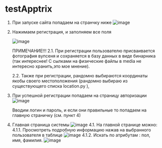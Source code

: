# testApptrix
1. При запуске сайта попадаем на странчку ниже
  ![image](https://github.com/Artem-bobunov/testApptrix/assets/38436717/dfd39377-1f66-4cfe-bf4e-729f9731066a)


2. Нажимаем регистрация, и заполняем все поля


    ![image](https://github.com/Artem-bobunov/testApptrix/assets/38436717/37e22bf6-006b-40d5-9647-d0b8c0eecdad)


   ПРИМЕЧАНИЕ!!!
  2.1. При регистрации пользователю присваивается фотография вупсеня и сохраняется в базу данных в виде бинарника (так интереснее! С сылками на физические файлы в media не интересно хранить,это мое мнение).


   2.2. Также при регистрации, рандомно выбираются координаты якобы своего местоположения (рандомно выбираю из существующего списка location.py ), 


3. При успешной регистрации попадаем на страницу авторизации
   ![image](https://github.com/Artem-bobunov/testApptrix/assets/38436717/3e07cdf8-de73-484b-8b33-964ab23aa6b5)


   Вводим логин и пароль, и если они правильные то попадаем на главную страничку (см. пункт 4)

4. Главная страница системы
   ![image](https://github.com/Artem-bobunov/testApptrix/assets/38436717/1b42498d-adf2-49a1-a0b5-13c1adfb24fb)
   4.1. На главной странице можно:
   4.1.1. Просмотреть подробную информацию нажав на выбранного пользователя в таблице
   ![image](https://github.com/Artem-bobunov/testApptrix/assets/38436717/72abf811-6751-4c05-945a-66b94f880e6a)
   4.1.2. Искать по атрибутам : пол, имя, фамилия.
   ![image](https://github.com/Artem-bobunov/testApptrix/assets/38436717/f77e0b4e-dfb0-495c-b82e-81ed62c0f557)
   

   

   



   
